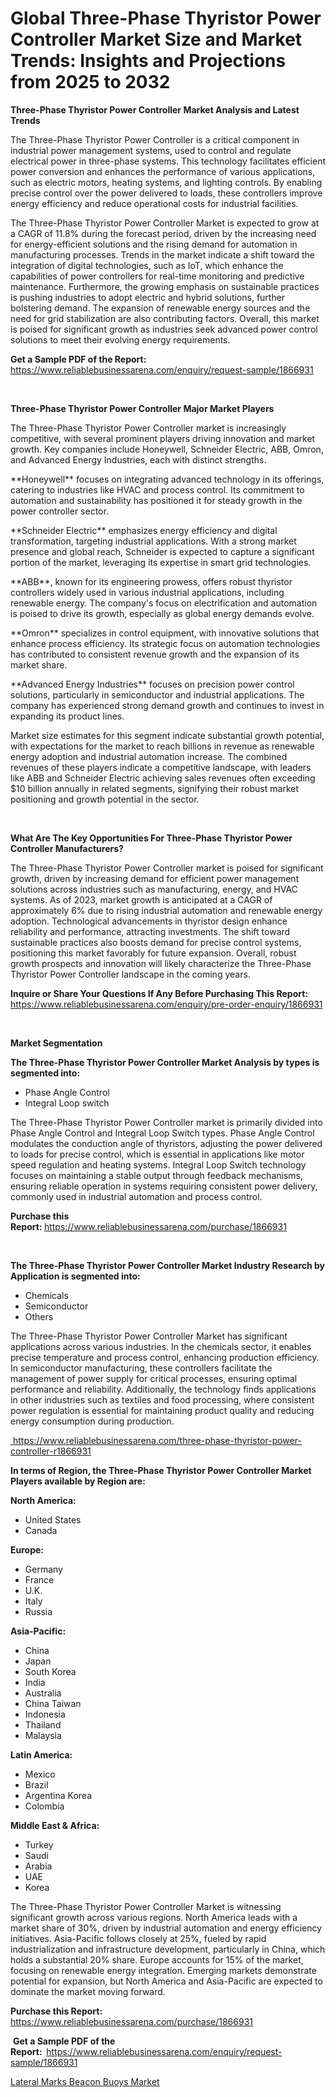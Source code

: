 <p><h1>Global Three-Phase Thyristor Power Controller Market Size and Market Trends: Insights and Projections from 2025 to 2032</h1></p><p><strong>Three-Phase Thyristor Power Controller Market Analysis and Latest Trends</strong></p>
<p><p>The Three-Phase Thyristor Power Controller is a critical component in industrial power management systems, used to control and regulate electrical power in three-phase systems. This technology facilitates efficient power conversion and enhances the performance of various applications, such as electric motors, heating systems, and lighting controls. By enabling precise control over the power delivered to loads, these controllers improve energy efficiency and reduce operational costs for industrial facilities. </p><p>The Three-Phase Thyristor Power Controller Market is expected to grow at a CAGR of 11.8% during the forecast period, driven by the increasing need for energy-efficient solutions and the rising demand for automation in manufacturing processes. Trends in the market indicate a shift toward the integration of digital technologies, such as IoT, which enhance the capabilities of power controllers for real-time monitoring and predictive maintenance. Furthermore, the growing emphasis on sustainable practices is pushing industries to adopt electric and hybrid solutions, further bolstering demand. The expansion of renewable energy sources and the need for grid stabilization are also contributing factors. Overall, this market is poised for significant growth as industries seek advanced power control solutions to meet their evolving energy requirements.</p></p>
<p><strong>Get a Sample PDF of the Report:&nbsp;</strong> <a href="https://www.reliablebusinessarena.com/enquiry/request-sample/1866931?utm_campaign=2452&utm_medium=2&utm_source=Github&utm_content=ia&utm_term=28022025&utm_id=three-phase-thyristor-power-controller">https://www.reliablebusinessarena.com/enquiry/request-sample/1866931</a></p>
<p>&nbsp;</p>
<p><strong>Three-Phase Thyristor Power Controller Major Market Players</strong></p>
<p><p>The Three-Phase Thyristor Power Controller market is increasingly competitive, with several prominent players driving innovation and market growth. Key companies include Honeywell, Schneider Electric, ABB, Omron, and Advanced Energy Industries, each with distinct strengths.</p><p>**Honeywell** focuses on integrating advanced technology in its offerings, catering to industries like HVAC and process control. Its commitment to automation and sustainability has positioned it for steady growth in the power controller sector.</p><p>**Schneider Electric** emphasizes energy efficiency and digital transformation, targeting industrial applications. With a strong market presence and global reach, Schneider is expected to capture a significant portion of the market, leveraging its expertise in smart grid technologies.</p><p>**ABB**, known for its engineering prowess, offers robust thyristor controllers widely used in various industrial applications, including renewable energy. The company's focus on electrification and automation is poised to drive its growth, especially as global energy demands evolve.</p><p>**Omron** specializes in control equipment, with innovative solutions that enhance process efficiency. Its strategic focus on automation technologies has contributed to consistent revenue growth and the expansion of its market share.</p><p>**Advanced Energy Industries** focuses on precision power control solutions, particularly in semiconductor and industrial applications. The company has experienced strong demand growth and continues to invest in expanding its product lines.</p><p>Market size estimates for this segment indicate substantial growth potential, with expectations for the market to reach billions in revenue as renewable energy adoption and industrial automation increase. The combined revenues of these players indicate a competitive landscape, with leaders like ABB and Schneider Electric achieving sales revenues often exceeding $10 billion annually in related segments, signifying their robust market positioning and growth potential in the sector.</p></p>
<p>&nbsp;</p>
<p><strong>What Are The Key Opportunities For Three-Phase Thyristor Power Controller Manufacturers?</strong></p>
<p><p>The Three-Phase Thyristor Power Controller market is poised for significant growth, driven by increasing demand for efficient power management solutions across industries such as manufacturing, energy, and HVAC systems. As of 2023, market growth is anticipated at a CAGR of approximately 6% due to rising industrial automation and renewable energy adoption. Technological advancements in thyristor design enhance reliability and performance, attracting investments. The shift toward sustainable practices also boosts demand for precise control systems, positioning this market favorably for future expansion. Overall, robust growth prospects and innovation will likely characterize the Three-Phase Thyristor Power Controller landscape in the coming years.</p></p>
<p><strong>Inquire or Share Your Questions If Any Before Purchasing This Report:</strong> <a href="https://www.reliablebusinessarena.com/enquiry/pre-order-enquiry/1866931?utm_campaign=2452&utm_medium=2&utm_source=Github&utm_content=ia&utm_term=28022025&utm_id=three-phase-thyristor-power-controller">https://www.reliablebusinessarena.com/enquiry/pre-order-enquiry/1866931</a></p>
<p>&nbsp;</p>
<p><strong>Market Segmentation</strong></p>
<p><strong>The Three-Phase Thyristor Power Controller Market Analysis by types is segmented into:</strong></p>
<p><ul><li>Phase Angle Control</li><li>Integral Loop switch</li></ul></p>
<p><p>The Three-Phase Thyristor Power Controller market is primarily divided into Phase Angle Control and Integral Loop Switch types. Phase Angle Control modulates the conduction angle of thyristors, adjusting the power delivered to loads for precise control, which is essential in applications like motor speed regulation and heating systems. Integral Loop Switch technology focuses on maintaining a stable output through feedback mechanisms, ensuring reliable operation in systems requiring consistent power delivery, commonly used in industrial automation and process control.</p></p>
<p><strong>Purchase this Report:&nbsp;</strong><a href="https://www.reliablebusinessarena.com/purchase/1866931?utm_campaign=2452&utm_medium=2&utm_source=Github&utm_content=ia&utm_term=28022025&utm_id=three-phase-thyristor-power-controller">https://www.reliablebusinessarena.com/purchase/1866931</a></p>
<p>&nbsp;</p>
<p><strong>The Three-Phase Thyristor Power Controller Market Industry Research by Application is segmented into:</strong></p>
<p><ul><li>Chemicals</li><li>Semiconductor</li><li>Others</li></ul></p>
<p><p>The Three-Phase Thyristor Power Controller Market has significant applications across various industries. In the chemicals sector, it enables precise temperature and process control, enhancing production efficiency. In semiconductor manufacturing, these controllers facilitate the management of power supply for critical processes, ensuring optimal performance and reliability. Additionally, the technology finds applications in other industries such as textiles and food processing, where consistent power regulation is essential for maintaining product quality and reducing energy consumption during production.</p></p>
<p><a href="https://www.reliablebusinessarena.com/three-phase-thyristor-power-controller-r1866931?utm_campaign=2452&utm_medium=2&utm_source=Github&utm_content=ia&utm_term=28022025&utm_id=three-phase-thyristor-power-controller">&nbsp;https://www.reliablebusinessarena.com/three-phase-thyristor-power-controller-r1866931</a></p>
<p><strong>In terms of Region, the Three-Phase Thyristor Power Controller Market Players available by Region are:</strong></p>
<p>
    <p> <strong> North America: </strong>
        <ul>
            <li>United States</li>
            <li>Canada</li>
        </ul>
        </p> 
    <p> <strong> Europe: </strong>
        <ul>
            <li>Germany</li>
            <li>France</li>
            <li>U.K.</li>
            <li>Italy</li>
            <li>Russia</li>
        </ul>
        </p> 
    <p> <strong> Asia-Pacific: </strong>
        <ul>
            <li>China</li>
            <li>Japan</li>
            <li>South Korea</li>
            <li>India</li>
            <li>Australia</li>
            <li>China Taiwan</li>
            <li>Indonesia</li>
            <li>Thailand</li>
            <li>Malaysia</li>
        </ul>
        </p> 
    <p> <strong> Latin America: </strong>
        <ul>
            <li>Mexico</li>
            <li>Brazil</li>
            <li>Argentina Korea</li>
            <li>Colombia</li>
        </ul>
        </p> 
    <p> <strong> Middle East & Africa: </strong>
        <ul>
            <li>Turkey</li>
            <li>Saudi</li>
            <li>Arabia</li>
            <li>UAE</li>
            <li>Korea</li>
        </ul>
    </p>
    </p>
<p><p>The Three-Phase Thyristor Power Controller Market is witnessing significant growth across various regions. North America leads with a market share of 30%, driven by industrial automation and energy efficiency initiatives. Asia-Pacific follows closely at 25%, fueled by rapid industrialization and infrastructure development, particularly in China, which holds a substantial 20% share. Europe accounts for 15% of the market, focusing on renewable energy integration. Emerging markets demonstrate potential for expansion, but North America and Asia-Pacific are expected to dominate the market moving forward.</p></p>
<p><strong>Purchase this Report: </strong><a href="https://www.reliablebusinessarena.com/purchase/1866931?utm_campaign=2452&utm_medium=2&utm_source=Github&utm_content=ia&utm_term=28022025&utm_id=three-phase-thyristor-power-controller">https://www.reliablebusinessarena.com/purchase/1866931</a></p>
<p>&nbsp;<strong>Get a Sample PDF of the Report:&nbsp;&nbsp;</strong><a href="https://www.reliablebusinessarena.com/enquiry/request-sample/1866931?utm_campaign=2452&utm_medium=2&utm_source=Github&utm_content=ia&utm_term=28022025&utm_id=three-phase-thyristor-power-controller">https://www.reliablebusinessarena.com/enquiry/request-sample/1866931</a></p>
<p><strong></strong></p>
<p><p><a href="https://github.com/abuugjetaj/Market-Research-Report-List-1/blob/main/lateral-marks-beacon-buoys-market.md?utm_campaign=2452&utm_medium=2&utm_source=Github&utm_content=ia&utm_term=28022025&utm_id=three-phase-thyristor-power-controller">Lateral Marks Beacon Buoys Market</a></p></p>